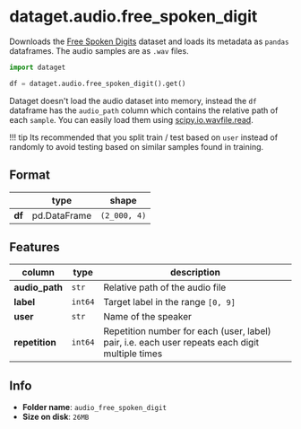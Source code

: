 
# dataget.audio.free_spoken_digit

Downloads the [Free Spoken Digits](https://github.com/Jakobovski/free-spoken-digit-dataset) dataset and loads its metadata as `pandas` dataframes. The audio samples are as `.wav` files.

```python
import dataget

df = dataget.audio.free_spoken_digit().get()
```
Dataget doesn't load the audio dataset into memory, instead the `df` dataframe has the `audio_path` column which contains the relative path of each `sample`. You can easily load them using [scipy.io.wavfile.read](https://docs.scipy.org/doc/scipy-0.14.0/reference/generated/scipy.io.wavfile.read.html).

!!! tip
    Its recommended that you split train / test based on `user` instead of randomly to avoid testing based on similar samples found in training.

## Format
|        | type         | shape        |
| ------ | ------------ | ------------ |
| **df** | pd.DataFrame | `(2_000, 4)` |

## Features
| column         | type    | description                                                                                     |
| -------------- | ------- | ----------------------------------------------------------------------------------------------- |
| **audio_path** | `str`   | Relative path of the audio file                                                                 |
| **label**      | `int64` | Target label in the range `[0, 9]`                                                              |
| **user**       | `str`   | Name of the speaker                                                                             |
| **repetition** | `int64` | Repetition number for each (user, label) pair, i.e. each user repeats each digit multiple times |



## Info
* **Folder name**: `audio_free_spoken_digit`
* **Size on disk**: `26MB`
